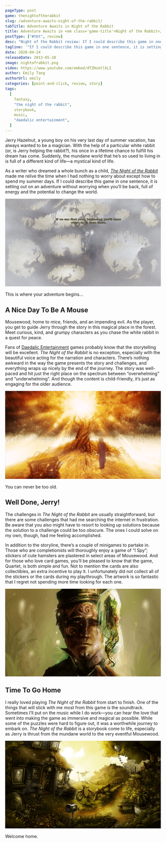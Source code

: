 ```yaml
---
pageType: post
game: thenightoftherabbit
slug: /adventure-awaits-night-of-the-rabbit/
tabTitle: Adventure Awaits in Night of the Rabbit
title: Adventure Awaits in <em class='game-title'>Night of the Rabbit</em>
postType: ["#tbt", review]
desc: "Night of the Rabbit review: If I could describe this game in one sentence, it is setting out on an adventure without worrying when you’ll be back, full of energy and the potential to change the world."
tagline: '"If I could describe this game in one sentence, it is setting out on an adventure without worrying when you’ll be back, full of energy and the potential to change the world."'
date: 2020-04-24
releaseDate: 2013-05-28
image: nightofrabbit.png
video: https://www.youtube.com/embed/dTZHzetlkLI
author: Emily Tang
authorUrl: emily
categories: [point-and-click, review, story]
tags:
  [
    fantasy,
    "the night of the rabbit",
    storybook,
    music,
    "daedalic entertainment",
  ]
---
```


Jerry Hazelnut, a young boy on his very last day of summer vacation, has always wanted to be a magician. With the help of a particular white rabbit (or, is Jerry helping the rabbit?), his once in a lifetime chance to fulfill his dream has come. Suddenly, the mundane world that he’s so used to living in is full of a different kind of life—a mystical kind of life.

As a writer who dreamed a whole bunch as a child, [_The Night of the Rabbit_](https://store.steampowered.com/app/230820/The_Night_of_the_Rabbit/) made me relive the time when I had nothing to worry about except how to spend my summer days. If I could describe this game in one sentence, it is setting out on an adventure without worrying when you’ll be back, full of energy and the potential to change the world.

![This is where your story begins.][image0]

<figcaption>This is where your adventure begins...</figcaption>

## A Nice Day To Be A Mouse

Mousewood, home to mice, friends, and an impending evil. As the player, you get to guide Jerry through the story in this magical place in the forest. Meet curious, kind, and grumpy characters as you chase the white rabbit in a quest for peace.

Fans of [Daedalic Entertainment](https://twitter.com/daedalic?ref_src=twsrc%5Egoogle%7Ctwcamp%5Eserp%7Ctwgr%5Eauthor) games probably know that the storytelling will be excellent. _The Night of the Rabbit_ is no exception, especially with the beautiful voice acting for the narration and characters. There’s nothing awkward in the way the game presents the story and challenges, and everything wraps up nicely by the end of the journey. The story was well-paced and hit just the right place on the spectrum between “overwhelming” and “underwhelming”. And though the content is child-friendly, it’s just as engaging for the older audience.

![You can never be too old.][image1]

<figcaption>You can never be too old.</figcaption>

## Well Done, Jerry!

The challenges in _The Night of the Rabbit_ are usually straightforward, but there are some challenges that had me searching the internet in frustration. Be aware that you also might have to resort to looking up solutions because the solution to a challenge could be too obscure. The ones I could solve on my own, though, had me feeling accomplished.

In addition to the storyline, there’s a couple of minigames to partake in. Those who are completionists will thoroughly enjoy a game of “I Spy”; stickers of cute hamsters are plastered in select areas of Mousewood. And for those who love card games, you’ll be pleased to know that the game, Quartet, is both simple and fun. Not to mention the cards are also collectibles, an extra incentive to play it. I unfortunately did not collect all of the stickers or the cards during my playthrough. The artwork is so fantastic that I regret not spending more time looking for each one.

![LOOK AT HIM!!][image2]

## Time To Go Home

I really loved playing _The Night of the Rabbit_ from start to finish. One of the things that will stick with me most from this game is the soundtrack. Sometimes I’ll put on the music while I do work—you can hear the love that went into making the game as immersive and magical as possible. While some of the puzzles were hard to figure out, it was a worthwhile journey to embark on. _The Night of the Rabbit_ is a storybook come to life, especially as Jerry is thrust from the mundane world to the very eventful Mousewood.

![Welcome home.][image3]

<figcaption>Welcome home.</figcaption>

[image0]: ../../../images/post/nightoftherabbit/rabbit0.png
[image1]: ../../../images/post/nightoftherabbit/rabbit1.png
[image2]: ../../../images/post/nightoftherabbit/rabbit2.png
[image3]: ../../../images/post/nightoftherabbit/rabbit3.png

